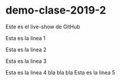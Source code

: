# demo-clase-2019-2
Este es el live-show de GitHub

Esta es la linea 1

Esta es la linea 2

Esta es la linea 3

Esta es la linea 4
bla bla bla 
Esta es la linea 5

